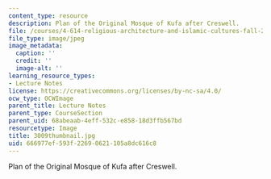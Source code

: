 ```yaml
---
content_type: resource
description: Plan of the Original Mosque of Kufa after Creswell.
file: /courses/4-614-religious-architecture-and-islamic-cultures-fall-2002/666977ef593f22690621105a8dc616c8_3009thumbnail.jpg
file_type: image/jpeg
image_metadata:
  caption: ''
  credit: ''
  image-alt: ''
learning_resource_types:
- Lecture Notes
license: https://creativecommons.org/licenses/by-nc-sa/4.0/
ocw_type: OCWImage
parent_title: Lecture Notes
parent_type: CourseSection
parent_uid: 68abeaab-4eff-532c-e858-18d3ffb567bd
resourcetype: Image
title: 3009thumbnail.jpg
uid: 666977ef-593f-2269-0621-105a8dc616c8
---
```

Plan of the Original Mosque of Kufa after Creswell.